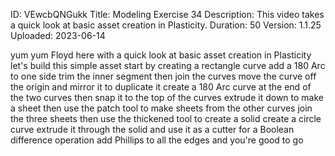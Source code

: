 ID: VEwcbQNGukk
Title: Modeling Exercise 34
Description: This video takes a quick look at basic asset creation in Plasticity.
Duration: 50
Version: 1.1.25
Uploaded: 2023-06-14

yum yum
Floyd here with a quick look at basic
asset creation in Plasticity let's
build this simple asset start by
creating a rectangle curve add a 180 Arc
to one side trim the inner segment then
join the curves move the curve off the
origin and mirror it to duplicate it
create a 180 Arc curve at the end of the
two curves then snap it to the top of
the curves extrude it down to make a
sheet
then use the patch tool to make sheets
from the other curves
join the three sheets then use the
thickened tool to create a solid create
a circle curve extrude it through the
solid and use it as a cutter for a
Boolean difference operation add
Phillips to all the edges and you're
good to go
